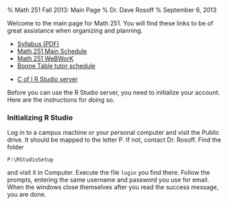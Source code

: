 % Math 251 Fall 2013: Main Page
% Dr. Dave Rosoff
% September 6, 2013

Welcome to the main page for Math 251. You will find these links to be of great assistance when organizing and planning.

* [Syllabus (PDF)][syllabus]
* [Math 251 Main Schedule][schedule]
* [Math 251 WeBWorK][webwork]
* [Boone Table tutor schedule][tutor_sched]
<!-- * [Presentation Schedule][pres_schedule] -->
* [C of I R Studio server][rstudio]

Before you can use the R Studio server, you need to initialize your account. Here are the instructions for doing so.

### Initializing R Studio 

Log in to a campus machine or your personal computer and visit the Public drive. It should be mapped to the letter P. If not, contact Dr. Rosoff. Find the folder

    P:\RStudioSetup

and visit it in Computer. Execute the file ```login``` you find there. Follow the prompts, entering the same username and password you use for email. When the windows close themselves after you read the success message, you are done.

[syllabus]: syllabus.pdf
[schedule]: schedule.html
[webwork]: https://webwork.collegeofidaho.edu/webwork2/MAT251_01_F13
[pres_schedule]: schedules/presentations.html
[rstudio]: https://rstudio.collegeofidaho.edu/
[tutor_sched]: https://zeus.collegeofidaho.edu/academics/MathPhysics/tutor.asp?ID=academics
